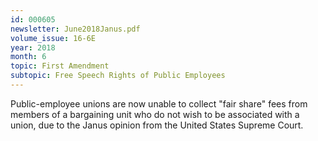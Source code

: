 ```yaml
---
id: 000605
newsletter: June2018Janus.pdf
volume_issue: 16-6E
year: 2018
month: 6
topic: First Amendment
subtopic: Free Speech Rights of Public Employees
---
```


Public-employee unions are now unable to collect "fair share" fees from members of a bargaining unit who do not wish to be associated with a union, due to the Janus opinion from the United States Supreme Court.